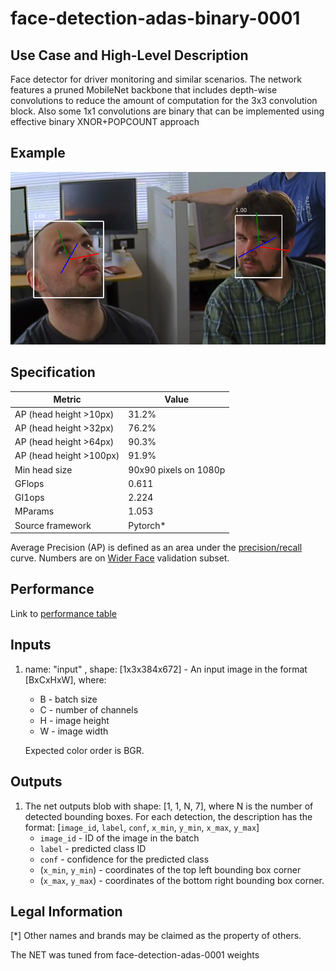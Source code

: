 # face-detection-adas-binary-0001

## Use Case and High-Level Description

Face detector for driver monitoring and similar scenarios. The network features
a pruned MobileNet backbone that includes depth-wise convolutions to reduce the
amount of computation for the 3x3 convolution block. Also some 1x1 convolutions
are binary that can be implemented using effective binary XNOR+POPCOUNT approach

## Example

![](./face-detection-adas-binary-0001.png)

## Specification

| Metric                          | Value                 |
|---------------------------------|-----------------------|
| AP (head height >10px)          | 31.2%                 |
| AP (head height >32px)          | 76.2%                 |
| AP (head height >64px)          | 90.3%                 |
| AP (head height >100px)         | 91.9%                 |
| Min head size                   | 90x90 pixels on 1080p |
| GFlops                          | 0.611                 |
| GI1ops                          | 2.224                 |
| MParams                         | 1.053                 |
| Source framework                | Pytorch*              |

Average Precision (AP) is defined as an area under the
[precision/recall](https://en.wikipedia.org/wiki/Precision_and_recall)
curve. Numbers are on
[Wider Face](http://mmlab.ie.cuhk.edu.hk/projects/WIDERFace/) validation subset.

## Performance
Link to [performance table](https://software.intel.com/en-us/openvino-toolkit/benchmarks)

## Inputs

1. name: "input" , shape: [1x3x384x672] - An input image in the format [BxCxHxW],
   where:
    - B - batch size
    - C - number of channels
    - H - image height
    - W - image width

   Expected color order is BGR.

## Outputs

1. The net outputs blob with shape: [1, 1, N, 7], where N is the number of detected
   bounding boxes. For each detection, the description has the format:
   [`image_id`, `label`, `conf`, `x_min`, `y_min`, `x_max`, `y_max`]
    - `image_id` - ID of the image in the batch
    - `label` - predicted class ID
    - `conf` - confidence for the predicted class
    - (`x_min`, `y_min`) - coordinates of the top left bounding box corner
    - (`x_max`, `y_max`) - coordinates of the bottom right bounding box corner.

## Legal Information
[*] Other names and brands may be claimed as the property of others.

The NET was tuned from face-detection-adas-0001 weights


